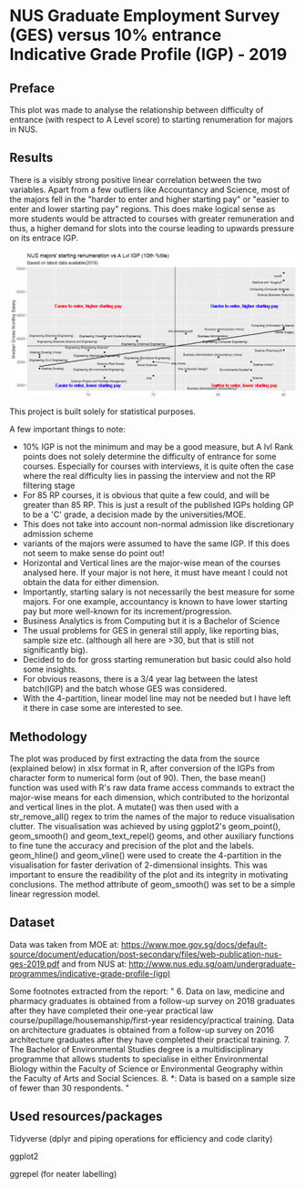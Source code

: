# NUS Graduate Employment Survey (GES) versus 10% entrance Indicative Grade Profile (IGP) - 2019

## Preface
This plot was made to analyse the relationship between difficulty of entrance (with respect to A Level score) to starting renumeration for majors in NUS.

## Results
There is a visibly strong positive linear correlation between the two variables. Apart from a few outliers like Accountancy and Science, most of the majors fell in the "harder to enter and higher starting pay" or "easier to enter and lower starting pay" regions. This does make logical sense as more students would be attracted to courses with greater remuneration and thus, a higher demand for slots into the course leading to upwards pressure on its entrace IGP.

![](https://github.com/junwenleong/ggplot2/blob/master/NUS%20GES%20versus%20IGP/NUSGESplot.PNG)

This project is built solely for statistical purposes.

A few important things to note:
- 10% IGP is not the minimum and may be a good measure, but A lvl Rank points does not solely determine the difficulty of entrance for some courses. Especially for courses with interviews, it is quite often the case where the real difficulty lies in passing the interview and not the RP filtering stage
- For 85 RP courses, it is obvious that quite a few could, and will be greater than 85 RP. This is just a result of the published IGPs holding GP to be a 'C' grade, a decision made by the universities/MOE.
- This does not take into account non-normal admission like discretionary admission scheme
- <Honour> variants of the majors were assumed to have the same IGP. If this does not seem to make sense do point out!
- Horizontal and Vertical lines are the major-wise mean of the courses analysed here. If your major is not here, it must have meant I could not obtain the data for either dimension.
- Importantly, starting salary is not necessarily the best measure for some majors. For one example, accountancy is known to have lower starting pay but more well-known for its increment/progression. 
- Business Analytics is from Computing but it is a Bachelor of Science
- The usual problems for GES in general still apply, like reporting bias, sample size etc. (although all here are >30, but that is still not significantly big).
- Decided to do for gross starting remuneration but basic could also hold some insights.
- For obvious reasons, there is a 3/4 year lag between the latest batch(IGP) and the batch whose GES was considered.
- With the 4-partition, linear model line may not be needed but I have left it there in case some are interested to see.

## Methodology
The plot was produced by first extracting the data from the source (explained below) in xlsx format in R, after conversion of the IGPs from character form to numerical form (out of 90). Then, the base mean() function was used with R's raw data frame access commands to extract the major-wise means for each dimension, which contributed to the horizontal and vertical lines in the plot. A mutate() was then used with a str_remove_all() regex to trim the names of the major to reduce visualisation clutter. The visualisation was achieved by using ggplot2's geom_point(), geom_smooth() and geom_text_repel() geoms, and other auxiliary functions to fine tune the accuracy and precision of the plot and the labels. geom_hline() and geom_vline() were used to create the 4-partition in the visualisation for faster derivation of 2-dimensional insights. This was important to ensure the readibility of the plot and its integrity in motivating conclusions. The method attribute of geom_smooth() was set to be a simple linear regression model.

## Dataset
Data was taken from MOE at: https://www.moe.gov.sg/docs/default-source/document/education/post-secondary/files/web-publication-nus-ges-2019.pdf and from NUS at: http://www.nus.edu.sg/oam/undergraduate-programmes/indicative-grade-profile-(igp)

Some footnotes extracted from the report: 
" 6. Data on law, medicine and pharmacy graduates is obtained from a follow-up survey on 2018 graduates after they have completed their
one-year practical law course/pupillage/housemanship/first-year residency/practical training. Data on architecture graduates is
obtained from a follow-up survey on 2016 architecture graduates after they have completed their practical training.
7. The Bachelor of Environmental Studies degree is a multidisciplinary programme that allows students to specialise in either
Environmental Biology within the Faculty of Science or Environmental Geography within the Faculty of Arts and Social Sciences.
8. *: Data is based on a sample size of fewer than 30 respondents. "

## Used resources/packages
Tidyverse (dplyr and piping operations for efficiency and code clarity)

ggplot2

ggrepel (for neater labelling)
